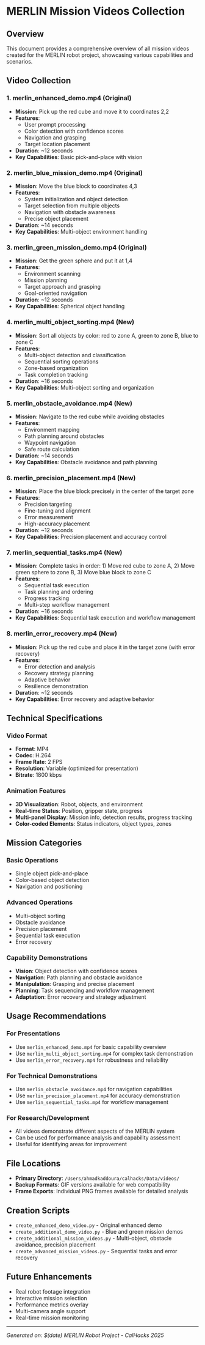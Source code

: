 # MERLIN Mission Videos Collection

## Overview
This document provides a comprehensive overview of all mission videos created for the MERLIN robot project, showcasing various capabilities and scenarios.

## Video Collection

### 1. **merlin_enhanced_demo.mp4** (Original)
- **Mission**: Pick up the red cube and move it to coordinates 2,2
- **Features**: 
  - User prompt processing
  - Color detection with confidence scores
  - Navigation and grasping
  - Target location placement
- **Duration**: ~12 seconds
- **Key Capabilities**: Basic pick-and-place with vision

### 2. **merlin_blue_mission_demo.mp4** (Original)
- **Mission**: Move the blue block to coordinates 4,3
- **Features**:
  - System initialization and object detection
  - Target selection from multiple objects
  - Navigation with obstacle awareness
  - Precise object placement
- **Duration**: ~14 seconds
- **Key Capabilities**: Multi-object environment handling

### 3. **merlin_green_mission_demo.mp4** (Original)
- **Mission**: Get the green sphere and put it at 1,4
- **Features**:
  - Environment scanning
  - Mission planning
  - Target approach and grasping
  - Goal-oriented navigation
- **Duration**: ~12 seconds
- **Key Capabilities**: Spherical object handling

### 4. **merlin_multi_object_sorting.mp4** (New)
- **Mission**: Sort all objects by color: red to zone A, green to zone B, blue to zone C
- **Features**:
  - Multi-object detection and classification
  - Sequential sorting operations
  - Zone-based organization
  - Task completion tracking
- **Duration**: ~16 seconds
- **Key Capabilities**: Multi-object sorting and organization

### 5. **merlin_obstacle_avoidance.mp4** (New)
- **Mission**: Navigate to the red cube while avoiding obstacles
- **Features**:
  - Environment mapping
  - Path planning around obstacles
  - Waypoint navigation
  - Safe route calculation
- **Duration**: ~14 seconds
- **Key Capabilities**: Obstacle avoidance and path planning

### 6. **merlin_precision_placement.mp4** (New)
- **Mission**: Place the blue block precisely in the center of the target zone
- **Features**:
  - Precision targeting
  - Fine-tuning and alignment
  - Error measurement
  - High-accuracy placement
- **Duration**: ~12 seconds
- **Key Capabilities**: Precision placement and accuracy control

### 7. **merlin_sequential_tasks.mp4** (New)
- **Mission**: Complete tasks in order: 1) Move red cube to zone A, 2) Move green sphere to zone B, 3) Move blue block to zone C
- **Features**:
  - Sequential task execution
  - Task planning and ordering
  - Progress tracking
  - Multi-step workflow management
- **Duration**: ~16 seconds
- **Key Capabilities**: Sequential task execution and workflow management

### 8. **merlin_error_recovery.mp4** (New)
- **Mission**: Pick up the red cube and place it in the target zone (with error recovery)
- **Features**:
  - Error detection and analysis
  - Recovery strategy planning
  - Adaptive behavior
  - Resilience demonstration
- **Duration**: ~12 seconds
- **Key Capabilities**: Error recovery and adaptive behavior

## Technical Specifications

### Video Format
- **Format**: MP4
- **Codec**: H.264
- **Frame Rate**: 2 FPS
- **Resolution**: Variable (optimized for presentation)
- **Bitrate**: 1800 kbps

### Animation Features
- **3D Visualization**: Robot, objects, and environment
- **Real-time Status**: Position, gripper state, progress
- **Multi-panel Display**: Mission info, detection results, progress tracking
- **Color-coded Elements**: Status indicators, object types, zones

## Mission Categories

### **Basic Operations**
- Single object pick-and-place
- Color-based object detection
- Navigation and positioning

### **Advanced Operations**
- Multi-object sorting
- Obstacle avoidance
- Precision placement
- Sequential task execution
- Error recovery

### **Capability Demonstrations**
- **Vision**: Object detection with confidence scores
- **Navigation**: Path planning and obstacle avoidance
- **Manipulation**: Grasping and precise placement
- **Planning**: Task sequencing and workflow management
- **Adaptation**: Error recovery and strategy adjustment

## Usage Recommendations

### **For Presentations**
- Use `merlin_enhanced_demo.mp4` for basic capability overview
- Use `merlin_multi_object_sorting.mp4` for complex task demonstration
- Use `merlin_error_recovery.mp4` for robustness and reliability

### **For Technical Demonstrations**
- Use `merlin_obstacle_avoidance.mp4` for navigation capabilities
- Use `merlin_precision_placement.mp4` for accuracy demonstration
- Use `merlin_sequential_tasks.mp4` for workflow management

### **For Research/Development**
- All videos demonstrate different aspects of the MERLIN system
- Can be used for performance analysis and capability assessment
- Useful for identifying areas for improvement

## File Locations
- **Primary Directory**: `/Users/ahmadkaddoura/calhacks/Data/videos/`
- **Backup Formats**: GIF versions available for web compatibility
- **Frame Exports**: Individual PNG frames available for detailed analysis

## Creation Scripts
- `create_enhanced_demo_video.py` - Original enhanced demo
- `create_additional_demo_video.py` - Blue and green mission demos
- `create_additional_mission_videos.py` - Multi-object, obstacle avoidance, precision placement
- `create_advanced_mission_videos.py` - Sequential tasks and error recovery

## Future Enhancements
- Real robot footage integration
- Interactive mission selection
- Performance metrics overlay
- Multi-camera angle support
- Real-time mission monitoring

---

*Generated on: $(date)*
*MERLIN Robot Project - CalHacks 2025*
